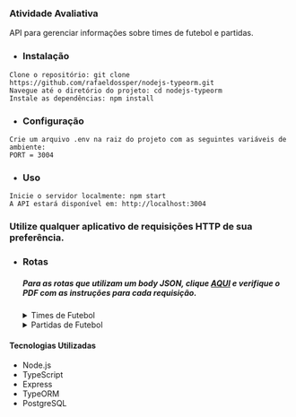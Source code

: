 ### Atividade Avaliativa


API para gerenciar informações sobre times de futebol e partidas.

-  ### Instalação
```
Clone o repositório: git clone https://github.com/rafaeldossper/nodejs-typeorm.git
Navegue até o diretório do projeto: cd nodejs-typeorm
Instale as dependências: npm install 
```
-  ### Configuração
```
Crie um arquivo .env na raiz do projeto com as seguintes variáveis de ambiente:
PORT = 3004
```
- ### Uso
```
Inicie o servidor localmente: npm start
A API estará disponível em: http://localhost:3004
```


### Utilize qualquer aplicativo de requisições HTTP de sua preferência.
-  ### Rotas 
    ##### Para as rotas que utilizam um body JSON, clique <a href="https://github.com/rafaeldossper/nodejs-typeorm/blob/main/instructions/Atividade%20de%20avaliação%204%20-%20TypeORM.pdf">AQUI</a> e verifique o PDF com as instruções para cada requisição.
    <details>
    <summary>Times de Futebol</summary>
    <pre>
    <code>
    
    GET /team  &nbsp;&nbsp;&nbsp; Retorna todos os times cadastrados.<br /> 
    GET /team/:id &nbsp;&nbsp;&nbsp; Retorna um time específico com base no ID.<br /> 
    POST /team  &nbsp;&nbsp;&nbsp; Cria um novo time. Requer um corpo JSON contendo o nome do time.<br /> 
    PUT /team/:id &nbsp;&nbsp;&nbsp;Atualiza as informações de um time existente. Requer um corpo JSON contendo o nome do time.<br /> 
    DELETE /team/:id   &nbsp;&nbsp;&nbsp; Exclui um time específico com base no ID.<br /> 
    </code>
    </pre>
    </details>
    
    <details>
    <summary>Partidas de Futebol</summary>
    <pre>
    <code>
    GET /match &nbsp;&nbsp;&nbsp; Retorna todas as partidas cadastradas.<br /> 
    GET /match/:id &nbsp;&nbsp;&nbsp; Retorna uma partida específica com base no ID do visitor ou host.<br /> 
    POST /match &nbsp;&nbsp;&nbsp; Cria uma nova partida. Requer um corpo JSON contendo os IDs dos times e a data da partida.<br /> 
    PUT /match/:id &nbsp;&nbsp;&nbsp; Atualiza as informações. Requer um corpo JSON contendo os IDs dos times e a data da partida.<br /> 
    DELETE /match/:id &nbsp;&nbsp;&nbsp; Exclui uma partida específica com base no ID.<br />
    </code>
    </pre>
    </details>
    
#### Tecnologias Utilizadas

- Node.js
- TypeScript
- Express
- TypeORM
- PostgreSQL



